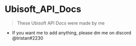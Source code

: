 # Ubisoft_API_Docs
> These Ubisoft API Docs were made by me
- If you want me to add anything, please dm me on discord @tristan#2230
